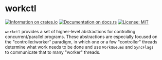 # workctl

[![Information on crates.io](https://img.shields.io/crates/v/workctl.svg)](https://crates.io/crates/workctl)
[![Documentation on docs.rs](https://docs.rs/workctl/badge.svg)](https://docs.rs/workctl/)
[![License: MIT](https://img.shields.io/badge/License-MIT-yellow.svg)](https://opensource.org/licenses/MIT)


`workctl` provides a set of higher-level abstractions for controlling
concurrent/parallel programs.
These abstractions are especially focused on the "controller/worker" paradigm,
in which one or a few "controller" threads determine what work needs to be done
and use `WorkQueues` and `SyncFlags` to communicate that to many "worker" threads.

